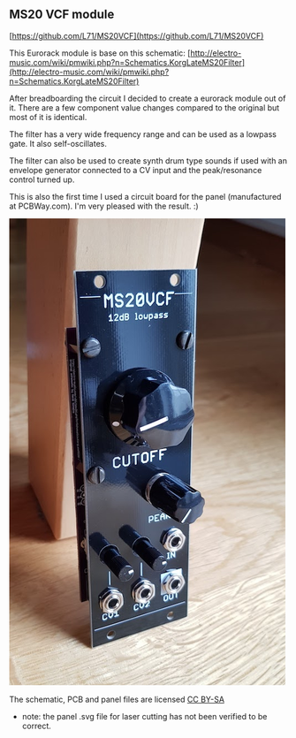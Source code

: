 ## MS20 VCF module

[https://github.com/L71/MS20VCF](https://github.com/L71/MS20VCF)

This Eurorack module is base on this schematic:
[http://electro-music.com/wiki/pmwiki.php?n=Schematics.KorgLateMS20Filter](http://electro-music.com/wiki/pmwiki.php?n=Schematics.KorgLateMS20Filter)

After breadboarding the circuit I decided to create a eurorack module out of it. 
There are a few component value changes compared to the original but most of it is identical. 

The filter has a very wide frequency range and can be used as a lowpass gate. It also self-oscillates.

The filter can also be used to create synth drum type sounds if used with an envelope generator connected to a CV input and the peak/resonance control turned up. 

This is also the first time I used a circuit board for the panel (manufactured at PCBWay.com). I'm very pleased with the result. :) 

![image](ms20vcf.jpg)


The schematic, PCB and panel files are licensed [CC BY-SA](https://creativecommons.org/licenses/by-sa/4.0/) 

* note: the panel .svg file for laser cutting has not been verified to be correct. 
